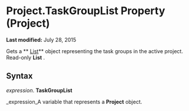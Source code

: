 
# Project.TaskGroupList Property (Project)

 **Last modified:** July 28, 2015

Gets a  ** [List](3934c2e8-d810-6571-9a33-1d41edbab87a.md)** object representing the task groups in the active project. Read-only **List** .

## Syntax

 _expression_. **TaskGroupList**

 _expression_A variable that represents a  **Project** object.

